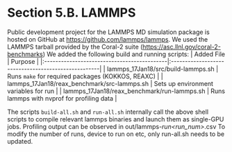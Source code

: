 # Section 5.B. LAMMPS

Public development project for the LAMMPS MD simulation package is hosted on GitHub at https://github.com/lammps/lammps. We used the LAMMPS tarball provided by the Coral-2 suite (https://asc.llnl.gov/coral-2-benchmarks)
We added the following build and running scripts:
| Added File                                  | Purpose                                             |
|:--------------------------------------------|:----------------------------------------------------|
| lammps_17Jan18/src/build-lammps.sh          | Runs `make` for required packages (KOKKOS, REAXC)   |
| lammps_17Jan18/reax_benchmark/src-lammps.sh | Sets up environment variables for run               |
| lammps_17Jan18/reax_benchmark/run-lammps.sh | Runs lammps with nvprof for profiling data          |

The scripts `build-all.sh` and `run-all.sh` internally call the above shell scripts to compile relevant lammps binaries and launch them as single-GPU jobs.
Profiling output can be observed in out/lammps-<UUID>_run<run_num>_<timestamp>.csv 
To modify the number of runs, device to run on etc, only run-all.sh needs to be updated. 
